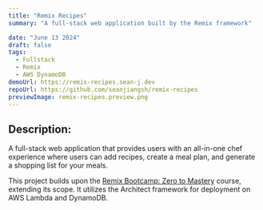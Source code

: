 ```yaml
---
title: "Remix Recipes"
summary: "A full-stack web application built by the Remix framework"

date: "June 13 2024"
draft: false
tags:
  - Fullstack
  - Remix
  - AWS DynamoDB
demoUrl: https://remix-recipes.sean-j.dev
repoUrl: https://github.com/seanjiangsh/remix-recipes
previewImage: remix-recipes.preview.png
---
```


## Description:

A full-stack web application that provides users with an all-in-one chef experience where users can add recipes, create a meal plan, and generate a shopping list for your meals.

This project builds upon the [Remix Bootcamp: Zero to Mastery](https://zerotomastery.io/courses/learn-remix-run/) course, extending its scope. It utilizes the Architect framework for deployment on AWS Lambda and DynamoDB.
